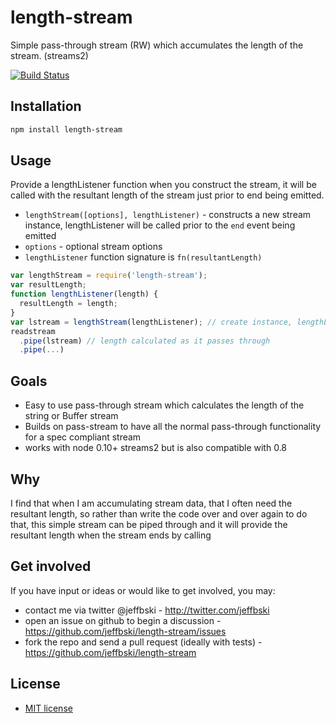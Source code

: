 # length-stream

Simple pass-through stream (RW) which accumulates the length of the stream. (streams2)

[![Build Status](https://secure.travis-ci.org/jeffbski/length-stream.png?branch=master)](http://travis-ci.org/jeffbski/length-stream)

## Installation

```bash
npm install length-stream
```

## Usage

Provide a lengthListener function when you construct the stream, it will be called with the resultant length of the stream just prior to end being emitted.

 - `lengthStream([options], lengthListener)` - constructs a new stream instance, lengthListener will be called prior to the `end` event being emitted
 - `options` - optional stream options
 - `lengthListener` function signature is `fn(resultantLength)`

```javascript
var lengthStream = require('length-stream');
var resultLength;
function lengthListener(length) {
  resultLength = length;
}
var lstream = lengthStream(lengthListener); // create instance, lengthListener will get length
readstream
  .pipe(lstream) // length calculated as it passes through
  .pipe(...)
```

## Goals

 - Easy to use pass-through stream which calculates the length of the string or Buffer stream
 - Builds on pass-stream to have all the normal pass-through functionality for a spec compliant stream
 - works with node 0.10+ streams2 but is also compatible with 0.8

## Why

I find that when I am accumulating stream data, that I often need the resultant length, so rather than write the code over and over again to do that, this simple stream can be piped through and it will provide the resultant length when the stream ends by calling

## Get involved

If you have input or ideas or would like to get involved, you may:

 - contact me via twitter @jeffbski  - <http://twitter.com/jeffbski>
 - open an issue on github to begin a discussion - <https://github.com/jeffbski/length-stream/issues>
 - fork the repo and send a pull request (ideally with tests) - <https://github.com/jeffbski/length-stream>

## License

 - [MIT license](http://github.com/jeffbski/length-stream/raw/master/LICENSE)

